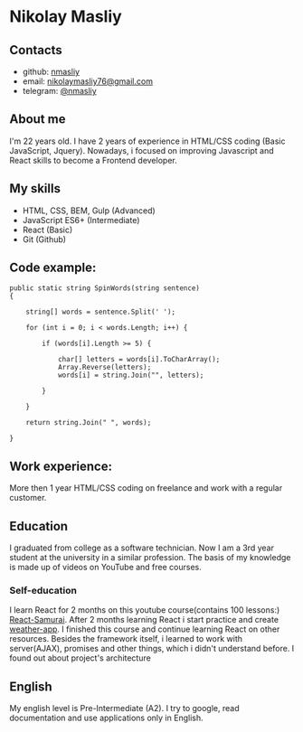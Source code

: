 # __Nikolay Masliy__
## __Contacts__
* github: [nmasliy](https://github.com/nmasliy)
* email: nikolaymasliy76@gmail.com
* telegram: [@nmasliy](https://t.me/nmasliy)

## __About me__
I'm 22 years old. I have 2 years of experience in HTML/CSS coding (Basic JavaScript, Jquery). Nowadays, i focused on improving Javascript and React skills to become a Frontend developer. 

## __My skills__
* HTML, CSS, BEM, Gulp (Advanced)
* JavaScript ES6+ (Intermediate)
* React (Basic)
* Git (Github)

## __Code example:__
```
public static string SpinWords(string sentence)
{
    
    string[] words = sentence.Split(' ');
    
    for (int i = 0; i < words.Length; i++) {

        if (words[i].Length >= 5) {

            char[] letters = words[i].ToCharArray();
            Array.Reverse(letters);
            words[i] = string.Join("", letters);

        }

    }
    
    return string.Join(" ", words);
    
}
```
## __Work experience:__
More then 1 year HTML/CSS coding on freelance and work with a regular customer.

## __Education__
I graduated from college as a software technician. Now I am a 3rd year student at the university in a similar profession. The basis of my knowledge is made up of videos on YouTube and free courses.

### __Self-education__
I learn React for 2 months on this youtube course(contains 100 lessons:) [React-Samurai](https://www.youtube.com/playlist?list=PLcvhF2Wqh7DNVy1OCUpG3i5lyxyBWhGZ8). 
After 2 months learning React i start practice and create [weather-app](https://github.com/nmasliy/react-weather-app).
I finished this course and continue learning React on other resources.
Besides the framework itself, i learned to work with server(AJAX), promises and other things, which i didn't understand before. I found out about project's architecture

## __English__
My english level is Pre-Intermediate (A2). I try to google, read documentation and use applications only in English.

